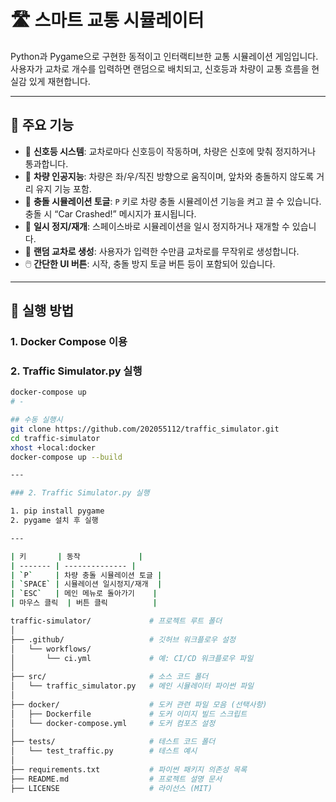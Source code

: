 # 🛣️ 스마트 교통 시뮬레이터

Python과 Pygame으로 구현한 동적이고 인터랙티브한 교통 시뮬레이션 게임입니다.  
사용자가 교차로 개수를 입력하면 랜덤으로 배치되고, 신호등과 차량이 교통 흐름을 현실감 있게 재현합니다.

---

## 📌 주요 기능

- 🚦 **신호등 시스템**: 교차로마다 신호등이 작동하며, 차량은 신호에 맞춰 정지하거나 통과합니다.  
- 🚗 **차량 인공지능**: 차량은 좌/우/직진 방향으로 움직이며, 앞차와 충돌하지 않도록 거리 유지 기능 포함.  
- 🔁 **충돌 시뮬레이션 토글**: `P` 키로 차량 충돌 시뮬레이션 기능을 켜고 끌 수 있습니다. 충돌 시 “Car Crashed!” 메시지가 표시됩니다.  
- 🛑 **일시 정지/재개**: 스페이스바로 시뮬레이션을 일시 정지하거나 재개할 수 있습니다.  
- 📍 **랜덤 교차로 생성**: 사용자가 입력한 수만큼 교차로를 무작위로 생성합니다.  
- 🖱️ **간단한 UI 버튼**: 시작, 충돌 방지 토글 버튼 등이 포함되어 있습니다.  


---

## 🚀 실행 방법


### 1. Docker Compose 이용
### 2. Traffic Simulator.py 실행

```bash
docker-compose up
# -

## 수동 실행시
git clone https://github.com/202055112/traffic_simulator.git
cd traffic-simulator
xhost +local:docker
docker-compose up --build

---

### 2. Traffic Simulator.py 실행

1. pip install pygame
2. pygame 설치 후 실행

---

| 키       | 동작             |
| ------- | -------------- |
| `P`     | 차량 충돌 시뮬레이션 토글 |
| `SPACE` | 시뮬레이션 일시정지/재개  |
| `ESC`   | 메인 메뉴로 돌아가기    |
| 마우스 클릭  | 버튼 클릭          |

traffic-simulator/             # 프로젝트 루트 폴더
│
├── .github/                   # 깃허브 워크플로우 설정
│   └── workflows/
│       └── ci.yml             # 예: CI/CD 워크플로우 파일
│
├── src/                       # 소스 코드 폴더
│   └── traffic_simulator.py   # 메인 시뮬레이터 파이썬 파일
│
├── docker/                    # 도커 관련 파일 모음 (선택사항)
│   ├── Dockerfile             # 도커 이미지 빌드 스크립트
│   └── docker-compose.yml     # 도커 컴포즈 설정
│
├── tests/                     # 테스트 코드 폴더
│   └── test_traffic.py        # 테스트 예시
│
├── requirements.txt           # 파이썬 패키지 의존성 목록
├── README.md                  # 프로젝트 설명 문서
├── LICENSE                    # 라이선스 (MIT)


